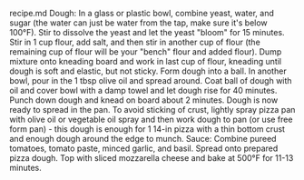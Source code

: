 recipe.md
Dough:
In a glass or plastic bowl, combine yeast, water, and sugar (the water can just be water from the tap, make sure it's below 100°F).
Stir to dissolve the yeast and let the yeast "bloom" for 15 minutes.
Stir in 1 cup flour, add salt, and then stir in another cup of flour (the remaining cup of flour will be your "bench" flour and added flour).
Dump mixture onto kneading board and work in last cup of flour, kneading until dough is soft and elastic, but not sticky. Form dough into a ball.
In another bowl, pour in the 1 tbsp olive oil and spread around.
Coat ball of dough with oil and cover bowl with a damp towel and let dough rise for 40 minutes.
Punch down dough and knead on board about 2 minutes. Dough is now ready to spread in the pan.
To avoid sticking of crust, lightly spray pizza pan with olive oil or vegetable oil spray and then work dough to pan (or use free form pan) - this dough is enough for 1 14-in pizza with a thin bottom crust and enough dough around the edge to munch.
Sauce:
Combine pureed tomatoes, tomato paste, minced garlic, and basil.
Spread onto prepared pizza dough.
Top with sliced mozzarella cheese and bake at 500°F for 11-13 minutes.
